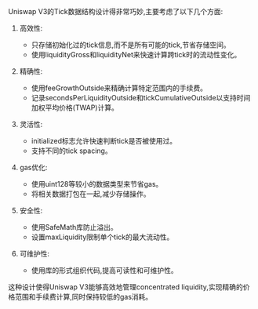 Uniswap V3的Tick数据结构设计得非常巧妙,主要考虑了以下几个方面:

1. 高效性: 
   - 只存储初始化过的tick信息,而不是所有可能的tick,节省存储空间。
   - 使用liquidityGross和liquidityNet来快速计算跨tick时的流动性变化。

2. 精确性:
   - 使用feeGrowthOutside来精确计算特定范围内的手续费。
   - 记录secondsPerLiquidityOutside和tickCumulativeOutside以支持时间加权平均价格(TWAP)计算。

3. 灵活性:
   - initialized标志允许快速判断tick是否被使用过。
   - 支持不同的tick spacing。

4. gas优化:
   - 使用uint128等较小的数据类型来节省gas。
   - 将相关数据打包在一起,减少存储操作。

5. 安全性:
   - 使用SafeMath库防止溢出。
   - 设置maxLiquidity限制单个tick的最大流动性。

6. 可维护性:
   - 使用库的形式组织代码,提高可读性和可维护性。

这种设计使得Uniswap V3能够高效地管理concentrated liquidity,实现精确的价格范围和手续费计算,同时保持较低的gas消耗。